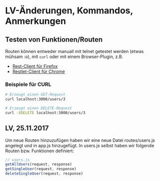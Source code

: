 # LV-Änderungen, Kommandos, Anmerkungen

## Testen von Funktionen/Routen

Routen können entweder manuall mit telnet getestet werden (etwas mühsam :o),
mit `curl` oder mit einem Browser-Plugin, z.B.

* [Rest-Client für Firefox](https://addons.mozilla.org/en-US/firefox/addon/restclient)
* [Restlet-Client für Chrome](https://chrome.google.com/webstore/detail/restlet-client-rest-api-t/aejoelaoggembcahagimdiliamlcdmfm?hl=en-GB)

### Beispiele für CURL

```bash
# Erzeugt einen GET-Request
curl localhost:3000/users/3

# Erzeugt einen DELETE-Request
curl -XDELETE localhost:3000/users/3
```

## LV, 25.11.2017

Um neue Routen hinzuzufügen haben wir eine neue Datei routes/users.js
angelegt und in app.js hinzugefügt. In users.js selbst haben wir folgende
Routen bzw. Funktionen definiert:
  
```javascript
// users.js
getAllUsers(request, response)
getSingleUser(request, response)
deleteSingleUser(request, response)
```
